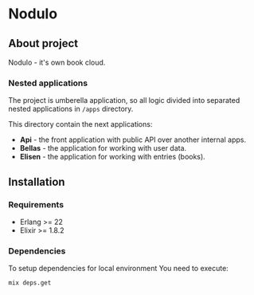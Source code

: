 # Nodulo

## About project

Nodulo - it's own book cloud.

### Nested applications

The project is umberella application,
so all logic divided into separated nested applications in `/apps` directory.

This directory contain the next applications:

* **Api** - the front application with public API over another internal apps.
* **Bellas** - the application for working with user data.
* **Elisen** - the application for working with entries (books).

## Installation

### Requirements

* Erlang >= 22
* Elixir >= 1.8.2

### Dependencies

To setup dependencies for local environment You need to execute:

```sh
mix deps.get
```
